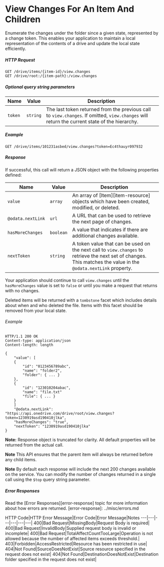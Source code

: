 ﻿# View Changes For An Item And Children

Enumerate the changes under the folder since a given state, represented by a
change token. This enables your application to maintain a local representation
of the contents of a drive and update the local state efficiently.

##### HTTP Request

````
GET /drive/items/{item-id}/view.changes
GET /drive/root:/{item-path}:/view.changes
````

##### Optional query string parameters

Name    | Value    | Description
------- | -------- | -----------
`token` | `string` | The last token returned from the previous call to `view.changes`. If omitted, `view.changes` will return the current state of the hierarchy.

##### Example

```
GET /drive/items/101231asbed/view.changes?token=Ec4thauyr097932
```

##### Response

If successful, this call will return a JSON object with the following
properties defined:

Name | Value | Description
--- | --- | ---
`value` | `array` | An array of [Item][item-resource] objects which have been created, modified, or deleted.
`@odata.nextLink` | `url` | A URL that can be used to retrieve the next page of changes.
`hasMoreChanges` | `boolean` | A value that indicates if there are additional changes available.
`nextToken` | `string` | A token value that can be used on the next call to `view.changes` to retrieve the next set of changes. This matches the value in the `@odata.nextLink` property.

Your application should continue to call `view.changes` until the
`hasMoreChanges` value is set to `false` or until you make a request that
returns with no changes.

Deleted items will be returned with a `tombstone` facet which includes
details about when and who deleted the file. Items with this facet should be
removed from your local state.


###### Example
```http
HTTP/1.1 200 OK
Content-type: application/json
Content-length: length

{
    "value": [
    {
        "id": "0123456789abc",
        "name": "folder2",
        "folder": { ... }
    },
    {
        "id": "123010204abac",
        "name": "file.txt"
        "file": { ... }
    }
    ]
    "@odata.nextLink": "https://api.onedrive.com/drive/root/view.changes?token=1230919asd190410jlka",
    "hasMoreChanges": "true",
    "nextToken": "1230919asd190410jlka"
}
```

**Note:** Response object is truncated for clarity. All default properties will be returned from the actual call.

**Note** This API ensures that the parent item will always be returned before
any child items.

**Note** By default each response will include the next 200 changes available
on the service. You can modify the number of changes returned in a single call
using the `$top` query string parameter.


##### Error Responses

Read the [Error Responses][error-response] topic for more information about
how errors are returned.
[error-response]: ../misc/errors.md

HTTP Code|HTTP Error Message|Error Code|Error Message|Notes
---|---|---|---|---|---|
400|Bad Request|MissingBody|Request Body is required|
400|Bad Request|InvalidBody|Supplied request body is invalid or incomplete|
400|Bad Request|TotalAffectCountTooLarge|Operation is not allowed because the number of affected items exceeds threshold.|
403|Forbidden|AccessRestricted|Resource has been restricted in use|
404|Not Found|SourceDoesNotExist|Source resource specified in the request does not exist|
404|Not Found|DestinationDoesNotExist|Destination folder specified in the request does not exist|
